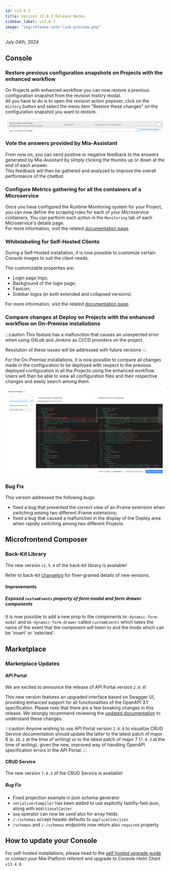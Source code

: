 ```yaml
---
id: v13.0.3
title: Version 13.0.3 Release Notes
sidebar_label: v13.0.3
image: "img/release-note-link-preview.png"
---
```


_July 04th, 2024_

## Console

### Restore previous configuration snapshots on Projects with the enhanced workflow

On Projects with enhanced workflow you can now restore a previous configuration snapshot from the revision history modal.  
All you have to do is to open the revision action popover, click on the `History` button and select the menu item "Restore these changes" on the configuration snapshot you want to restore. 

![Restore Changes](img/restore-changes.png)

### Vote the answers provided by Mia-Assistant

From now on, you can send positive or negative feedback to the answers generated by Mia-Assistant by simply clicking the thumbs up or down at the end of each answer.  
This feedback will then be gathered and analyzed to improve the overall performance of the chatbot.

### Configure Metrics gathering for all the containers of a Microservice

Once you have configured the Runtime Monitoring system for your Project, you can now define the scraping rules for each of your Microservice containers. You can perform such action in the `Monitoring` tab of each Microservice's details page.  
For more information, visit the related [documentation page](/development_suite/api-console/api-design/microservice-monitoring.md).

### Whitelabeling for Self-Hosted Clients

During a Self-Hosted installation, it is now possible to customize certain Console images to suit the client needs. 

The customizable properties are:
- Login page logo;
- Background of the login page;
- Favicon;
- Sidebar logos (in both extended and collapsed versions).

For more information, visit the related [documentation page](/infrastructure/self-hosted/installation-chart/helm-values/80_whitelabeling.md).

### Compare changes at Deploy on Projects with the enhanced workflow on On-Premise installations

:::caution
This feature has a malfunction that causes an unexpected error when using *GitLab* and *Jenkins* as CI/CD providers on the project.

Resolution of these issues will be addressed with future versions
:::

For the On-Premise installations, it is now possible to compare all changes made in the configuration to be deployed with respect to the previous deployed configuration in all the Projects using the enhanced workflow. 
Users will then be able to view all configuration files and their respective changes and easily search among them.

![Compare Changes](img/compare_changes.png)

### Bug Fix

This version addressed the following bugs:

* fixed a bug that prevented the correct view of an iFrame extension when switching among two different iFrame extensions;
* fixed a bug that caused a malfunction in the display of the Deploy area when rapidly switching among two different Projects.

## Microfrontend Composer

### Back-Kit Library

The new version `v1.5.4` of the back-kit library is available!

Refer to back-kit [changelog](/microfrontend-composer/back-kit/changelog.md) for finer-grained details of new versions.

#### Improvements

##### Exposed `customEvents` property of form modal and form drawer components

It is now possible to add a new prop to the components `bk-dynamic-form-modal` and `bk-dynamic-form-drawer` called `customEvents` which takes the name of the event that the component will listen to and the mode which can be 'insert' or 'selected'.

## Marketplace

### Marketplace Updates

#### API Portal

We are excited to announce the release of API Portal version `2.0.0`! 


This new version features an upgraded interface based on Swagger UI, providing enhanced support for all functionalities of the OpenAPI 3.1 specification.  Please note that there are a few breaking changes in this release. We strongly recommend reviewing the [updated documentation](/runtime_suite/api-portal/20_configuration.md#how-to-migrate-to-v2) to understand these changes.

:::caution
Anyone wishing to use API Portal version `2.0.0` to visualize CRUD Service documentation should update the latter to the latest patch of major 6 (`6.10.2` at the time of writing) or to the latest patch of major 7 (`7.0.3` at the time of writing), given the new, improved way of handling OpenAPI specification errors in the API Portal.
:::

#### CRUD Service

The new version `7.0.3` of the CRUD Service is available!

##### Bug Fix

* Fixed projection example in json schema generator
* `serializerCompiler` has been added to use explicitly fastifiy-fast-json, along with `AdditionalCaster`
* `$eq` operator can now be used also for array fields
* `/-/schemas` accept header defaults to `application/json`
* `/schemas` and `/-/schemas` endpoints now return also `required` property

## How to update your Console

For self-hosted installations, please head to the [self hosted upgrade guide](/infrastructure/self-hosted/installation-chart/100_how-to-upgrade.md) or contact your Mia-Platform referent and upgrade to _Console Helm Chart_ `v13.4.0`.
